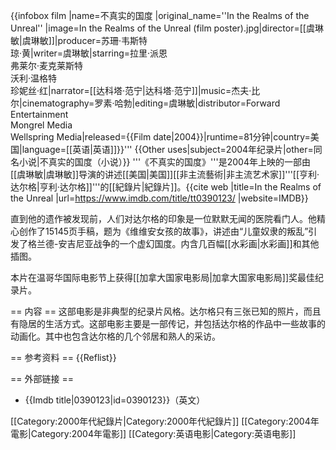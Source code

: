 {{infobox film
|name=不真实的国度
|original_name=''In the Realms of the Unreal''
|image=In the Realms of the Unreal (film poster).jpg|director=[[虞琳敏|虞琳敏]]|producer=苏珊·韦斯特<br>琼·黄|writer=虞琳敏|starring=拉里·派恩<br />弗莱尔·麦克莱斯特<br />沃利·温格特<br />珍妮丝·红|narrator=[[达科塔·范宁|达科塔·范宁]]|music=杰夫·比尔|cinematography=罗素·哈勃|editing=虞琳敏|distributor=Forward Entertainment<br />Mongrel Media<br />Wellspring Media|released={{Film date|2004}}|runtime=81分钟|country=美国|language=[[英语|英语]]}}'''
{{Other uses|subject=2004年纪录片|other=同名小说|不真实的国度（小说）}}
'''《不真实的国度》'''是2004年上映的一部由[[虞琳敏|虞琳敏]]导演的讲述[[美国|美国]][[非主流藝術|非主流艺术家]]'''[[亨利·达尔格|亨利·达尔格]]'''的[[紀錄片|紀錄片]]。<ref>{{cite web |title=In the Realms of the Unreal |url=https://www.imdb.com/title/tt0390123/ |website=IMDB}}</ref> 

直到他的遗作被发现前，人们对达尔格的印象是一位默默无闻的医院看门人。他精心创作了15145页手稿，题为《维维安女孩的故事》，讲述由“儿童奴隶的叛乱”引发了格兰德-安吉尼亚战争的一个虚幻国度。内含几百幅[[水彩画|水彩画]]和其他插图。

本片在温哥华国际电影节上获得[[加拿大国家电影局|加拿大国家电影局]]奖最佳纪录片。

== 内容 ==
这部电影是非典型的纪录片风格。达尔格只有三张已知的照片，而且有隐居的生活方式。这部电影主要是一部传记，并包括达尔格的作品中一些故事的动画化。其中也包含达尔格的几个邻居和熟人的采访。

== 参考资料 ==
{{Reflist}}

== 外部链接 ==
* {{Imdb title|0390123|id=0390123}}（英文）

[[Category:2000年代紀錄片|Category:2000年代紀錄片]]
[[Category:2004年電影|Category:2004年電影]]
[[Category:英语电影|Category:英语电影]]